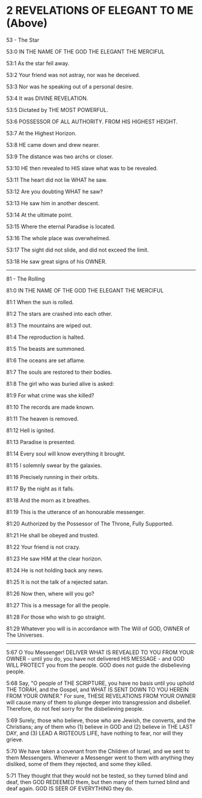 # 2 REVELATIONS OF ELEGANT TO ME (Above)

53 - The Star

53:0 IN THE NAME OF THE GOD THE ELEGANT THE MERCIFUL

53:1 As the star fell away.

53:2 Your friend was not astray, nor was he deceived.

53:3 Nor was he speaking out of a personal desire.

53:4 It was DIVINE REVELATION.

53:5 Dictated by THE MOST POWERFUL.

53:6 POSSESSOR OF ALL AUTHORITY. FROM HIS HIGHEST HEIGHT.

53:7 At the Highest Horizon.

53:8 HE came down and drew nearer.

53:9 The distance was two archs or closer.

53:10 HE then revealed to HIS slave what was to be revealed.

53:11 The heart did not lie WHAT he saw.

53:12 Are you doubting WHAT he saw?

53:13 He saw him in another descent.

53:14 At the ultimate point.

53:15 Where the eternal Paradise is located.

53:16 The whole place was overwhelmed.

53:17 The sight did not slide, and did not exceed the limit.

53:18 He saw great signs of his OWNER.

----------------------------------------------

81 - The Rolling
 
81:0 IN THE NAME OF THE GOD THE ELEGANT THE MERCIFUL

81:1 When the sun is rolled. 
 
81:2 The stars are crashed into each other. 
 
81:3 The mountains are wiped out. 
 
81:4 The reproduction is halted. 
 
81:5 The beasts are summoned. 
 
81:6 The oceans are set aflame. 
 
81:7 The souls are restored to their bodies. 
 
81:8 The girl who was buried alive is asked: 
 
81:9 For what crime was she killed? 
 
81:10 The records are made known. 
 
81:11 The heaven is removed. 
 
81:12 Hell is ignited. 
 
81:13 Paradise is presented. 
 
81:14 Every soul will know everything it brought. 
 
81:15 I solemnly swear by the galaxies. 
 
81:16 Precisely running in their orbits. 
 
81:17 By the night as it falls. 
 
81:18 And the morn as it breathes. 
 
81:19 This is the utterance of an honourable messenger. 
 
81:20 Authorized by the Possessor of The Throne, Fully Supported. 
 
81:21 He shall be obeyed and trusted. 
 
81:22 Your friend is not crazy. 
 
81:23 He saw HIM at the clear horizon. 
 
81:24 He is not holding back any news. 
 
81:25 It is not the talk of a rejected satan. 
 
81:26 Now then, where will you go? 
 
81:27 This is a message for all the people. 
 
81:28 For those who wish to go straight. 
 
81:29 Whatever you will is in accordance with The Will of GOD, OWNER of The Universes.

----------------------------------------------

5:67 O You Messenger! DELIVER WHAT IS REVEALED TO YOU FROM YOUR OWNER - until you do, you have not delivered HIS MESSAGE - and GOD WILL PROTECT you from the people. GOD does not guide the disbelieving people. 
 
5:68 Say, "O people of THE SCRIPTURE, you have no basis until you uphold THE TORAH, and the Gospel, and WHAT IS SENT DOWN TO YOU HEREIN FROM YOUR OWNER." For sure, THESE REVELATIONS FROM YOUR OWNER will cause many of them to plunge deeper into transgression and disbelief. Therefore, do not feel sorry for the disbelieving people. 
 
5:69 Surely, those who believe, those who are Jewish, the converts, and the Christians; any of them who (1) believe in GOD and (2) believe in THE LAST DAY, and (3) LEAD A RIGTEOUS LIFE, have nothing to fear, nor will they grieve. 
 
5:70 We have taken a covenant from the Children of Israel, and we sent to them Messengers. Whenever a Messenger went to them with anything they disliked, some of them they rejected, and some they killed. 
 
5:71 They thought that they would not be tested, so they turned blind and deaf, then GOD REDEEMED them, but then many of them turned blind and deaf again. GOD IS SEER OF EVERYTHING they do.
